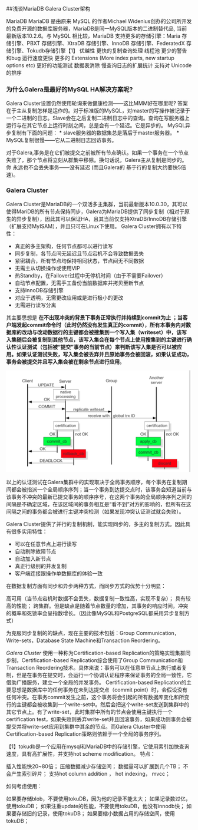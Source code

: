 ##浅谈MariaDB Galera Cluster架构

MariaDB
 MariaDB 是由原来 MySQL 的作者Michael Widenius创办的公司所开发的免费开源的数据库服务器，MariaDB是同一MySQL版本的二进制替代品, 当前最新版本10.2.6。与 MySQL 相比较，MariaDB 支持更多的存储引擎：Maria 存储引擎、PBXT 存储引擎、XtraDB 存储引擎、InnoDB 存储引擎、FederatedX 存储引擎、Tokudb存储引擎【1】
优越性
   更快的复制查询处理
   线程池
   更少的警告和bug
   运行速度更快
   更多的 Extensions (More index parts, new startup options etc)
   更好的功能测试
   数据表消除
   慢查询日志的扩展统计
   支持对 Unicode 的排序

### 为什么Galera是最好的MySQL HA解决方案呢?
Galera Cluster设置仍然使用轮询来做健康检测——这比MMM好在哪里呢?
答案在于主从复制怎样是运作的。对于标准版的MySQL，对master的写操作被记录于一个二进制的日志。Slave会在之后复制二进制日志中的查询。查询在写服务器上运行与在其它节点上运行时刻之间，总是会有一个延迟。它是异步的。
MySQL异步复制有下面的问题：
    * slave服务器的数据集总是落后于master服务器。
    * MySQL复制很慢——它从二进制日志回访事务。

对于Galera,事务是在它们被提交之前被所有节点确认。如果一个事务在一个节点失败了，那个节点将立刻从群集中移除。换句话说，Galera主从复制是同步的。你 永远也不会丢失事务——没有延迟 (而且Galera的 基于行的复制大约要快5倍速)。

### Galera Cluster
Galera Cluster是MariaDB的一个双活多主集群，当前最新版本10.0.30，其可以使得MariDB的所有节点保持同步，Galera为MariaDB提供了同步复制（相对于原生的异步复制），因此其可以保证HA，且其当前仅支持XtraDB/InnoDB存储引擎（扩展支持MyISAM），并且只可在Linux下使用。
Galera Cluster拥有以下特性：

   * 真正的多主架构，任何节点都可以进行读写
   * 同步复制，各节点间无延迟且节点宕机不会导致数据丢失
   * 紧密耦合，所有节点均保持相同状态，节点间无不同数据
   * 无需主从切换操作或使用VIP
   * 热Standby，在Failover过程中无停机时间（由于不需要Failover）
   * 自动节点配置，无需手工备份当前数据库并拷贝至新节点
   * 支持InnoDB存储引擎
   * 对应于透明，无需更改应用或是进行极小的更改
   * 无需进行读写分离

其主要思想是 **在不出现冲突的背景下事务正常执行并持续到commit为止 ；当客户端发起commit命令时（此时仍然没有发生真正的commit），所有本事务内对数据库的改动与改动数据行的主键都会被搜集到一个写入集（writeset）中，该写入集随后会被复制到其他节点，该写入集会在每个节点上使用搜集到的主键进行确认性认证测试（包括被“提交”事务的当前节点）来判断该写入集是否可以被应用。如果认证测试失败，写入集会被丢弃并且原始事务会被回滚，如果认证成功，事务会被提交并且写入集会被在剩余节点进行应用**。

![](assets/markdown-img-paste-20180907105650384.png)

以上的认证测试在Galera集群中的实现取决于全局事务顺序，每个事务在复制期间都会被指派一个全局顺序序列；当一个事务到达提交点时，该事务会知道当前与该事务不冲突的最新已提交事务的顺序序号，在这两个事务的全局顺序序列之间的间隔是不确定区域，在该区域间的事务相互是“看不到”对方的影响的，但所有在这间隔之间的事务都会被进行主键冲突检测（如果发现冲突认证测试就会失败）。


Galera Cluster提供了并行的复制机制，能实现同步的，多主的复制方式。因此具有很多实用特性：

* 可以在任意节点上进行读写
* 自动剔除故障节点
* 自动加入新节点
* 真正行级别的并发复制
* 客户端连接跟操作单数据库的体验一致

在数据复制方面有同步和异步两种方式，而同步方式的优势十分明显：

高可用（当节点宕机时数据不会丢失，数据复制一致性高，实现不复杂）；
具有较高的性能；
跨集群。但是缺点是随着节点数量的增加，其事务的响应时间，冲突的概率和死锁率会呈指数增长。（因此像MySQL和PostgreSQL都采用异步复制方式）

为克服同步复制的的缺点，现在主要的技术包括：Group Communication，Write-sets，Database State Machine和Transaction Reordering。

 *Galera Cluster* 使用一种称为Certification-based Replication的策略实现集群同步制，Certification-based Replication综合使用了Group Communication和Transaction Reordering技术。具体来说：事务可以在任意单节点上执行或者复制，但是在事务在提交时，会运行一个协调认证程序来保证事务的全局一致性，它借助广播服务，建立一个全局的并发事务。
Certification-based Replication的主要思想是数据库中的任何事务在未到达提交点（commit point）时，会假设没有任何冲突。在事务commit发生之前，这个事务将会引起的所有数据库变化和所变行的主键都会被收集到一个write-set中。然后会把这个write-set发送到集群中的其它节点上。有了write-set，此时集群中所有的节点会使用主键执行一个certification test，如果失败则丢弃write-set并且回滚事务，如果成功则事务会被提交并将write-set应用到集群中其余的节点。而Galera Cluster中使用Certification-based Replication策略则依赖于一个全局的事务序列。



【1】tokudb是一个应用在mysql和MariaDB中的存储引擎，它使用索引加快查询速度，具有高扩展性，并支持hot scheme modification。
       特点：

插入性能快20~80倍；
压缩数据减少存储空间；
数据量可以扩展到几个TB；
不会产生索引碎片；
支持hot column addition ， hot indexing， mvcc；

如何考虑使用：

如果要存储blob，不要使用tokuDB，因为他的记录不能太大；
如果记录数过亿，使用tokuDB；
如果注重update的性能，不要使用tokuDB，他没有innodb快；
如果要存储旧的记录，使用tokuDB；
如果要缩小数据占用的存储空间，使用tokuDB；
